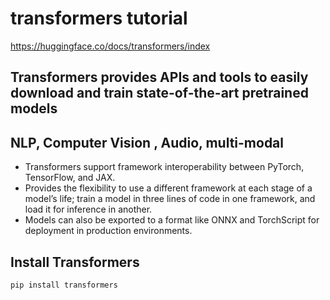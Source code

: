 # transformers tutorial

https://huggingface.co/docs/transformers/index

## Transformers provides APIs and tools to easily download and train state-of-the-art pretrained models

## NLP, Computer Vision , Audio, multi-modal

* Transformers support framework interoperability between PyTorch, TensorFlow, and JAX.
* Provides the flexibility to use a different framework at each stage of a model’s life; train a model in three lines of code in one framework, and load it for inference in another.
* Models can also be exported to a format like ONNX and TorchScript for deployment in production environments.

## Install Transformers

```
pip install transformers
```


